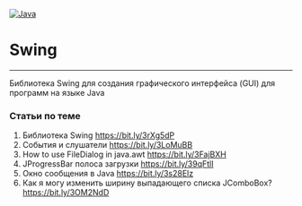 [![Java](https://img.shields.io/badge/Java-E43222??style=for-the-badge&logo=java&logoColor=FFFFFF)](https://java.com/)

# Swing
-------
Библиотека Swing для создания графического интерфейса (GUI) для программ на языке Java

### Статьи по теме
1. Библиотека Swing https://bit.ly/3rXg5dP
2. События и слушатели https://bit.ly/3LoMuBB
3. How to use FileDialog in java.awt https://bit.ly/3FajBXH
4. JProgressBar полоса загрузки https://bit.ly/39qFtlI
5. Окно сообщения в Java https://bit.ly/3s28Elz
6. Как я могу изменить ширину выпадающего списка JComboBox? https://bit.ly/3OM2NdD
